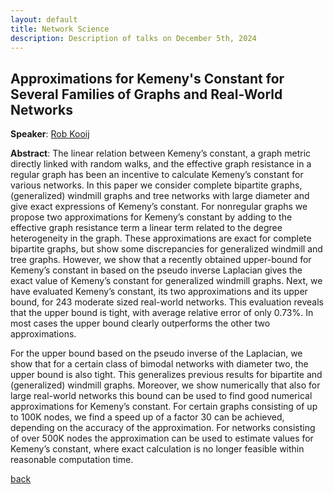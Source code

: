 ```yaml
---
layout: default
title: Network Science
description: Description of talks on December 5th, 2024
---
```




## Approximations for Kemeny's Constant for Several Families of Graphs and Real-World Networks


**Speaker**: [Rob Kooij](https://www.nas.ewi.tudelft.nl/index.php/rob-kooij)

**Abstract**: 
The linear relation between Kemeny’s constant, a graph metric directly linked with random walks, and the effective graph resistance in a regular graph has been an incentive to calculate Kemeny’s constant for various networks. In this paper we consider complete bipartite graphs, (generalized) windmill graphs and tree networks with large diameter and give exact expressions of Kemeny’s constant. For nonregular graphs we propose two approximations for Kemeny’s constant by adding to the effective graph resistance term a linear term related to the degree heterogeneity in the graph. These approximations are exact for complete bipartite graphs, but show some discrepancies for generalized windmill and tree graphs. However, we show that a recently obtained upper-bound for Kemeny’s constant in based on the pseudo inverse Laplacian gives the exact value of Kemeny’s constant for generalized windmill graphs. Next, we have evaluated Kemeny’s constant, its two approximations and its upper bound, for 243 moderate sized real-world networks. This evaluation reveals that the upper bound is tight, with average relative error of only 0.73%. In most cases the upper bound clearly outperforms the other two approximations. 

For the upper bound based on the pseudo inverse of the Laplacian, we show that for a certain class of bimodal networks with diameter two, the upper bound is also tight. This generalizes previous results for bipartite and (generalized) windmill graphs. Moreover, we show numerically that also for large real-world networks this bound can be used to find good numerical approximations for Kemeny’s constant. For certain graphs consisting of up to 100K nodes, we find a speed up of a factor 30 can be achieved, depending on the accuracy of the approximation. For networks consisting of over 500K nodes the approximation can be used to estimate values for Kemeny’s constant, where exact calculation is no longer feasible within reasonable computation time.


[back](../index.md#december-5th-2024)
